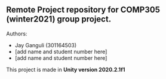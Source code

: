 Remote Project repository for COMP305 (winter2021) group project.
-----------------------------------------------------------------

Authors:

- Jay Ganguli (301164503)
- [add name and student number here]
- [add name and student number here]
  
 
This project is made in **Unity version 2020.2.1f1**
